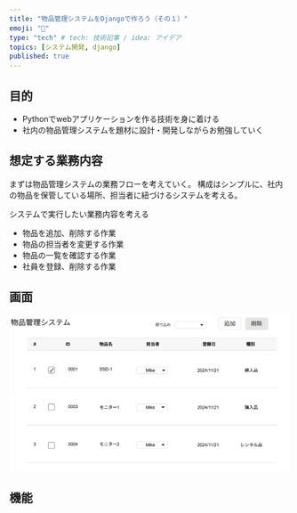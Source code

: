```yaml
---
title: "物品管理システムをDjangoで作ろう（その１）"
emoji: "🦁"
type: "tech" # tech: 技術記事 / idea: アイデア
topics: [システム開発, django]
published: true
---
```


## 目的
- Pythonでwebアプリケーションを作る技術を身に着ける
- 社内の物品管理システムを題材に設計・開発しながらお勉強していく

## 想定する業務内容
まずは物品管理システムの業務フローを考えていく。
構成はシンプルに、社内の物品を保管している場所、担当者に紐づけるシステムを考える。

システムで実行したい業務内容を考える
- 物品を追加、削除する作業
- 物品の担当者を変更する作業
- 物品の一覧を確認する作業
- 社員を登録、削除する作業

## 画面

![画面のイメージ](/img/item_manager/image.png)

## 機能